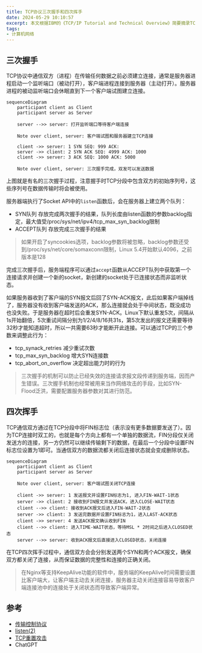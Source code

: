 ```yaml
---
title: TCP协议三次握手和四次挥手
date: 2024-05-29 10:10:57
excerpt: 本文根据IBM的《TCP/IP Tutorial and Technical Overview》简要摘录TCP分段相关知识
tags:
- 计算机网络
---
```


## 三次握手

TCP协议中通信双方（进程）在传输任何数据之前必须建立连接，通常是服务器进程启动一个监听端口（被动打开），客户端进程连接到服务器（主动打开）。服务器进程的被动监听端口会休眠直到下一个客户端试图建立连接。

```mermaid
sequenceDiagram
    participant client as Client
    participant server as Server

    server -->> server: 打开监听端口等待客户端连接

    Note over client, server: 客户端试图和服务器建立TCP连接

    client ->> server: 1 SYN SEQ: 999 ACK:
    server ->> client: 2 SYN ACK SEQ: 4999 ACK: 1000
    client ->> server: 3 ACK SEQ: 1000 ACK: 5000

    Note over client, server: 三次握手完成，双发可以发送数据
```

上图就是有名的三次握手过程，注意握手时TCP分段中包含双方的初始序列号，这些序列号在数据传输时将会被使用。

服务器端执行了Socket API中的`listen`函数后，会在服务器上建立两个队列：

- SYN队列 存放完成两次握手的结果，队列长度由listen函数的参数backlog指定，最大值受/proc/sys/net/ipv4/tcp_max_syn_backlog限制
- ACCEPT队列 存放完成三次握手的结果

> 如果开启了syncookies选项，backlog参数将被忽略，backlog参数还受到/proc/sys/net/core/somaxconn限制，Linux 5.4开始默认4096，之前版本是128

完成三次握手后，服务端程序可以通过`accept`函数从ACCEPT队列中获取第一个连接请求并创建一个新的socket，新创建的socket处于已连接状态而非监听状态。

如果服务器收到了客户端的SYN报文后回了SYN-ACK报文，此后如果客户端掉线了，服务器没有收到客户端发送的ACK，那么连接就会处于中间状态，既没成功也没失败。于是服务器在超时后会重发SYN-ACK。Linux下默认重发5次，间隔从1s开始翻倍，5次重试间隔分别为1/2/4/8/16共31s，第5次发出的报文还需要等待32秒才能知道超时，所以一共需要63秒才能断开此连接。可以通过TCP的三个参数来调整此行为：

- tcp_synack_retries 减少重试次数
- tcp_max_syn_backlog 增大SYN连接数
- tcp_abort_on_overflow 决定超出能力时的行为

> 三次握手的机制可以防止已经失效的连接请求报文段传递到服务端，因而产生错误。三次握手机制也经常被用来当作网络攻击的手段，比如SYN-Flood泛洪，需要配置服务器参数对其进行防范。

## 四次挥手

TCP通信双方通过在TCP分段中将FIN标志位（表示没有更多数据要发送了）。因为TCP连接时双工的，也就是每个方向上都有一个单独的数据流，FIN分段仅关闭发送方的连接，另一方仍然可以继续传输剩下的数据，在最后一个分段中设置FIN标志位设置为1即可。当通信双方的数据流都关闭后连接状态就会变成删除状态。

```mermaid
sequenceDiagram
    participant client as Client
    participant server as Server

    Note over client, server: 客户端试图关闭TCP连接

    client ->> server: 1 发送报文并设置FIN标志为1, 进入FIN-WAIT-1状态
    server ->> client: 2 接收到FIN报文并发送ACK，进入CLOSE-WAIT状态
    client -->> client: 接收到ACK报文后进入FIN-WAIT-2状态
    server ->> client: 3 发送完数据并设置FIN标志为1，进入LAST-ACK状态
    client ->> server: 4 发送ACK报文确认收到FIN
    client -->> client: 进入TIME-WAIT状态，等待MSL * 2时间之后进入CLOSED状态
    server -->> server: 收到ACK报文后直接进入CLOSED状态，关闭连接
```

在TCP四次挥手过程中，通信双方会会分别发送两个SYN和两个ACK报文，确保双方都关闭了连接，从而保证数据的完整性和连接的正确关闭。

> 在Nginx等支持KeepAlive功能的软件中，服务端的KeepAlive时间需要设置比客户端大，让客户端主动去关闭连接，服务器主动关闭连接容易导致客户端连接池中的连接处于关闭状态而导致客户端异常。


## 参考

- [传输控制协议](https://zh.wikipedia.org/zh-cn/%E4%BC%A0%E8%BE%93%E6%8E%A7%E5%88%B6%E5%8D%8F%E8%AE%AE)
- [listen(2)](https://man7.org/linux/man-pages/man2/listen.2.html)
- [TCP重置攻击](https://zh.wikipedia.org/wiki/TCP%E9%87%8D%E7%BD%AE%E6%94%BB%E5%87%BB)
- ChatGPT